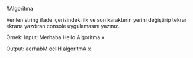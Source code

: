 #Algoritma

Verilen string ifade içerisindeki ilk ve son karakterin yerini değiştirip tekrar ekrana yazdıran console uygulamasını yazınız. 

Örnek:
Input:
Merhaba
Hello
Algoritma
x

Output:
aerhabM
oellH
algoritmA
x